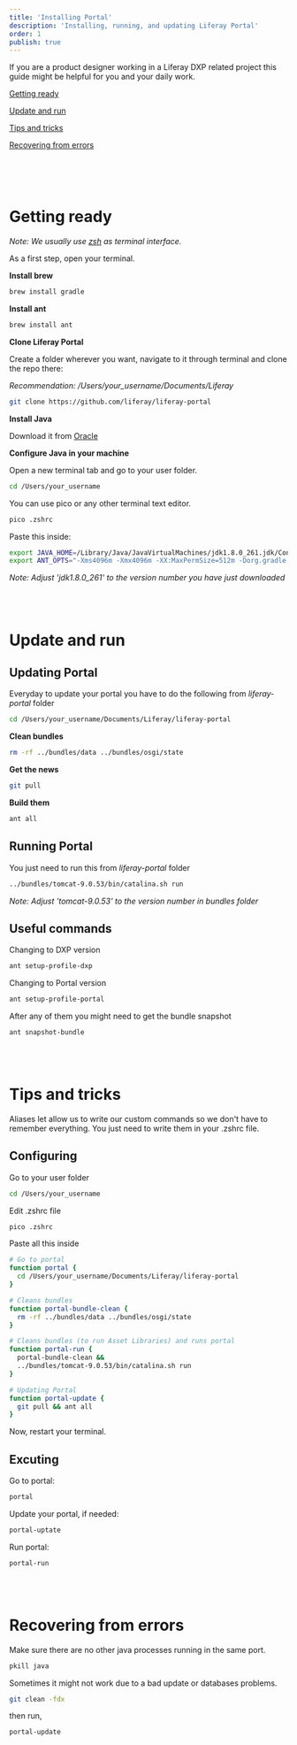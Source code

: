 ```yaml
---
title: 'Installing Portal'
description: 'Installing, running, and updating Liferay Portal'
order: 1
publish: true
---
```


If you are a product designer working in a Liferay DXP related project this guide might be helpful for you and your daily work.
<br/>

<div>
    <p><a href="./#getting-ready">Getting ready</a></p>
    <p><a href="./#update-and-run">Update and run</a></p>
    <p><a href="./#tips-and-tricks">Tips and tricks</a></p>
    <p><a href="./#recovering-from-errors">Recovering from errors</a></p>
</div>
<br/>

<br/>
<br/>

# Getting ready

_Note: We usually use [zsh](https://ohmyz.sh/) as terminal interface._

As a first step, open your terminal.


**Install brew**

```bash
brew install gradle
```

**Install ant**

```bash
brew install ant
```

**Clone Liferay Portal**

Create a folder wherever you want, navigate to it through terminal and clone the repo there:

_Recommendation: /Users/your_username/Documents/Liferay_

```bash
git clone https://github.com/liferay/liferay-portal
```

**Install Java**

Download it from [Oracle](https://www.oracle.com/java/technologies/javase/javase-jdk8-downloads.html)

**Configure Java in your machine**

Open a new terminal tab and go to your user folder.

```bash
cd /Users/your_username
```

You can use pico or any other terminal text editor.

```bash
pico .zshrc
```

Paste this inside:

```bash
export JAVA_HOME=/Library/Java/JavaVirtualMachines/jdk1.8.0_261.jdk/Contents/Home
export ANT_OPTS="-Xms4096m -Xmx4096m -XX:MaxPermSize=512m -Dorg.gradle.workers.max=11"
```

*Note: Adjust 'jdk1.8.0_261' to the version number you have just downloaded*

<br/>
<br/>

# Update and run

## Updating Portal

Everyday to update your portal you have to do the following from *liferay-portal* folder


```bash
cd /Users/your_username/Documents/Liferay/liferay-portal
```

**Clean bundles**

```bash
rm -rf ../bundles/data ../bundles/osgi/state
```

**Get the news**

```bash
git pull
```

**Build them**

```bash
ant all
```

## Running Portal

You just need to run this from *liferay-portal* folder

```bash
../bundles/tomcat-9.0.53/bin/catalina.sh run
```

*Note: Adjust 'tomcat-9.0.53' to the version number in bundles folder*

## Useful commands

Changing to DXP version

```bash
ant setup-profile-dxp
```

Changing to Portal version

```bash
ant setup-profile-portal
```

After any of them you might need to get the bundle snapshot

```bash
ant snapshot-bundle
```
<br/>
<br/>


# Tips and tricks

Aliases let allow us to write our custom commands so we don't have to remember everything. You just need to write them in your .zshrc file.

## Configuring

Go to your user folder

```bash
cd /Users/your_username
```

Edit .zshrc file

```bash
pico .zshrc
```

Paste all this inside

```bash
# Go to portal
function portal {
  cd /Users/your_username/Documents/Liferay/liferay-portal
}

# Cleans bundles
function portal-bundle-clean {
  rm -rf ../bundles/data ../bundles/osgi/state
}

# Cleans bundles (to run Asset Libraries) and runs portal
function portal-run {
  portal-bundle-clean &&
  ../bundles/tomcat-9.0.53/bin/catalina.sh run
}

# Updating Portal
function portal-update {
  git pull && ant all
}
```

Now, restart your terminal.

## Excuting

Go to portal:

```bash
portal
```
Update your portal, if needed:

```bash
portal-uptate
```

Run portal:

```bash
portal-run
```

<br/>
<br/>


# Recovering from errors

Make sure there are no other java processes running in the same port.

```bash
pkill java
```

Sometimes it might not work due to a bad update or databases problems.

```bash
git clean -fdx
```

then run,

```bash
portal-update
```
